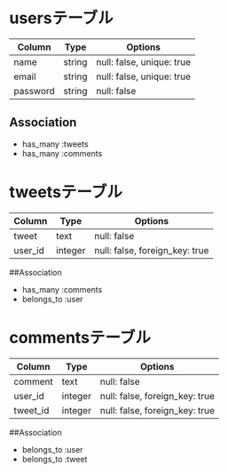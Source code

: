 # usersテーブル
|Column|Type|Options|
|------|----|-------|
|name|string|null: false, unique: true|
|email|string|null: false, unique: true|
|password|string|null: false|
## Association
- has_many :tweets
- has_many :comments

# tweetsテーブル
|Column|Type|Options|
|------|----|-------|
|tweet|text|null: false|
|user_id|integer|null: false, foreign_key: true|
##Association
- has_many   :comments
- belongs_to :user

# commentsテーブル
|Column|Type|Options|
|------|----|-------|
|comment|text|null: false|
|user_id|integer|null: false, foreign_key: true|
|tweet_id|integer|null: false, foreign_key: true|
##Association
- belongs_to :user
- belongs_to :tweet